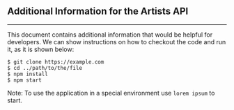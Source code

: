 ## Additional Information for the Artists API
***
This document contains additional information that would be helpful for developers. We can show instructions on how to checkout the code and run it, as it is shown below:
```
$ git clone https://example.com
$ cd ../path/to/the/file
$ npm install
$ npm start
```
Note: To use the application in a special environment use ```lorem ipsum``` to start.
